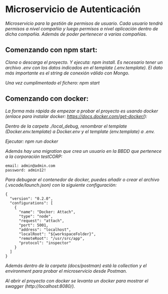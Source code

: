 # Microservicio de Autenticación

_Microservicio para la gestión de permisos de usuario. 
Cada usuario tendrá permisos a nivel compañia y luego permisos a nivel aplicación dentro de dicha compañia.
Además de poder pertenecer a varias compañías._

## Comenzando con npm start:

_Clona o descarga el proyecto. Y ejecuta: npm install.
Es necesario tener un archivo .env con los datos indicados en el template (.env.template). El dato más importante es el string de conexión válido con Mongo._

_Una vez cumplimentado el fichero: npm start_


## Comenzando con docker:

_La forma más rápida de empezar a probar el proyecto es usando docker (enlace para instalar docker: https://docs.docker.com/get-docker/):_

_Dentro de la carpeta ./local_debug, renombrar el template (Docker.env.template) a Docker.env y el template (env.template) a .env._

_Ejecutar: npm run docker_

_Además hay una migration que crea un usuario en la BBDD que pertenece a la corporación testCORP:_

```
email: admin@admin.com
password: admin12!
```

_Para debugear el contenedor de docker, puedes añadir o crear el archivo (.vscode/launch.json) con la siguiente configuración:_

```
{
  "version": "0.2.0",
  "configurations": [
    {
      "name": "Docker: Attach",
      "type": "node",
      "request": "attach",
      "port": 5001,
      "address": "localhost",
      "localRoot": "${workspaceFolder}",
      "remoteRoot": "/usr/src/app",
      "protocol": "inspector"
    }
  ]
}
```

_Además dentro de la carpeta (docs/postman) está la collection y el environment para probar el microservicio desde Postman._

_Al abrir el proyecto con docker se levanta un docker para mostrar el swagger (http://localhost:8080/)._